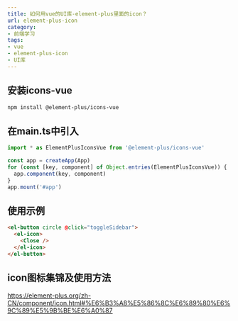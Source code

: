```yaml
---
title: 如何用vue的UI库-element-plus里面的icon？
url: element-plus-icon
category:
- 前端学习
tags:
- vue
- element-plus-icon
- UI库
---
```


## 安装icons-vue
```bash
npm install @element-plus/icons-vue
```

## 在main.ts中引入
```javascript
import * as ElementPlusIconsVue from '@element-plus/icons-vue'

const app = createApp(App)
for (const [key, component] of Object.entries(ElementPlusIconsVue)) {
  app.component(key, component)
}
app.mount('#app')
```

## 使用示例
```html
<el-button circle @click="toggleSidebar">
  <el-icon>
    <Close />
  </el-icon>
</el-button>
```

## icon图标集锦及使用方法
https://element-plus.org/zh-CN/component/icon.html#%E6%B3%A8%E5%86%8C%E6%89%80%E6%9C%89%E5%9B%BE%E6%A0%87
